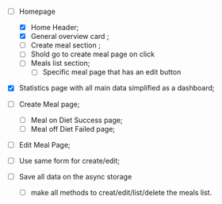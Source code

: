 - [ ] Homepage

  - [x] Home Header;
  - [x] General overview card ;
  - [ ] Create meal section ;
  - [ ] Shold go to create meal page on click
  - [ ] Meals list section;
    - [ ] Specific meal page that has an edit button

- [x] Statistics page with all main data simplified as a dashboard;
- [ ] Create Meal page;
  - [ ] Meal on Diet Success page;
  - [ ] Meal off Diet Failed page;
- [ ] Edit Meal Page;
- [ ] Use same form for create/edit;

- [ ] Save all data on the async storage
  - [ ] make all methods to creat/edit/list/delete the meals list.
